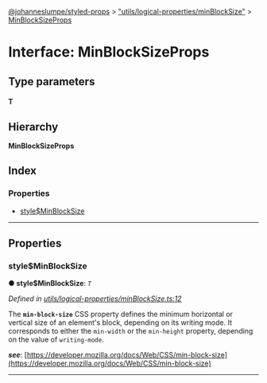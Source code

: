 [@johanneslumpe/styled-props](../README.md) > ["utils/logical-properties/minBlockSize"](../modules/_utils_logical_properties_minblocksize_.md) > [MinBlockSizeProps](../interfaces/_utils_logical_properties_minblocksize_.minblocksizeprops.md)

# Interface: MinBlockSizeProps

## Type parameters
#### T 
## Hierarchy

**MinBlockSizeProps**

## Index

### Properties

* [style$MinBlockSize](_utils_logical_properties_minblocksize_.minblocksizeprops.md#style_minblocksize)

---

## Properties

<a id="style_minblocksize"></a>

###  style$MinBlockSize

**● style$MinBlockSize**: *`T`*

*Defined in [utils/logical-properties/minBlockSize.ts:12](https://github.com/johanneslumpe/styled-props/blob/8e709f1/src/utils/logical-properties/minBlockSize.ts#L12)*

The **`min-block-size`** CSS property defines the minimum horizontal or vertical size of an element's block, depending on its writing mode. It corresponds to either the `min-width` or the `min-height` property, depending on the value of `writing-mode`.

*__see__*: [https://developer.mozilla.org/docs/Web/CSS/min-block-size](https://developer.mozilla.org/docs/Web/CSS/min-block-size)

___

